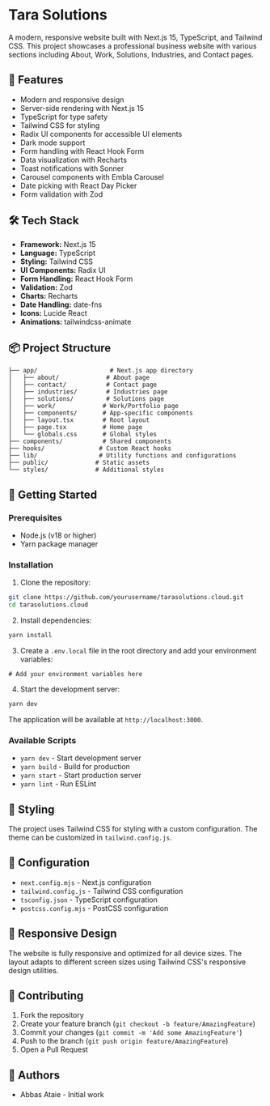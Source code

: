 # Tara Solutions

A modern, responsive website built with Next.js 15, TypeScript, and Tailwind CSS. This project showcases a professional business website with various sections including About, Work, Solutions, Industries, and Contact pages.


## 🚀 Features

- Modern and responsive design
- Server-side rendering with Next.js 15
- TypeScript for type safety
- Tailwind CSS for styling
- Radix UI components for accessible UI elements
- Dark mode support
- Form handling with React Hook Form
- Data visualization with Recharts
- Toast notifications with Sonner
- Carousel components with Embla Carousel
- Date picking with React Day Picker
- Form validation with Zod

## 🛠️ Tech Stack

- **Framework:** Next.js 15
- **Language:** TypeScript
- **Styling:** Tailwind CSS
- **UI Components:** Radix UI
- **Form Handling:** React Hook Form
- **Validation:** Zod
- **Charts:** Recharts
- **Date Handling:** date-fns
- **Icons:** Lucide React
- **Animations:** tailwindcss-animate


## 📦 Project Structure

```
├── app/                    # Next.js app directory
│   ├── about/             # About page
│   ├── contact/           # Contact page
│   ├── industries/        # Industries page
│   ├── solutions/         # Solutions page
│   ├── work/             # Work/Portfolio page
│   ├── components/       # App-specific components
│   ├── layout.tsx        # Root layout
│   ├── page.tsx          # Home page
│   └── globals.css       # Global styles
├── components/           # Shared components
├── hooks/               # Custom React hooks
├── lib/                 # Utility functions and configurations
├── public/             # Static assets
└── styles/             # Additional styles
```

## 🚀 Getting Started

### Prerequisites

- Node.js (v18 or higher)
- Yarn package manager

### Installation

1. Clone the repository:
```bash
git clone https://github.com/yourusername/tarasolutions.cloud.git
cd tarasolutions.cloud
```

2. Install dependencies:
```bash
yarn install
```

3. Create a `.env.local` file in the root directory and add your environment variables:
```env
# Add your environment variables here
```

4. Start the development server:
```bash
yarn dev
```

The application will be available at `http://localhost:3000`.

### Available Scripts

- `yarn dev` - Start development server
- `yarn build` - Build for production
- `yarn start` - Start production server
- `yarn lint` - Run ESLint

## 🎨 Styling

The project uses Tailwind CSS for styling with a custom configuration. The theme can be customized in `tailwind.config.js`.

## 🔧 Configuration

- `next.config.mjs` - Next.js configuration
- `tailwind.config.js` - Tailwind CSS configuration
- `tsconfig.json` - TypeScript configuration
- `postcss.config.mjs` - PostCSS configuration

## 📱 Responsive Design

The website is fully responsive and optimized for all device sizes. The layout adapts to different screen sizes using Tailwind CSS's responsive design utilities.

## 🤝 Contributing

1. Fork the repository
2. Create your feature branch (`git checkout -b feature/AmazingFeature`)
3. Commit your changes (`git commit -m 'Add some AmazingFeature'`)
4. Push to the branch (`git push origin feature/AmazingFeature`)
5. Open a Pull Request


## 👥 Authors

- Abbas Ataie - Initial work
